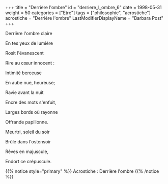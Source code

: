 +++
title = "Derrière l'ombre"
id = "derriere_l_ombre_6"
date = 1998-05-31
weight = 50
categories = ["Etre"]
tags = ["philosophie", "acrostiche"]
acrostiche = "Derrière l'ombre"
LastModifierDisplayName = "Barbara Post"
+++

Derrière l'ombre claire

En tes yeux de lumière

Rosit l'évanescent

Rire au cœur innocent :

Intimité berceuse

En aube nue, heureuse;

Ravie avant la nuit

Encre des mots s'enfuit,

Larges bords où rayonne

Offrande papillonne.

Meurtri, soleil du soir

Brûle dans l'ostensoir

Rêves en majuscule,

Endort ce crépuscule.

{{% notice style="primary" %}}
Acrostiche : Derrière l'ombre
{{% /notice %}}
